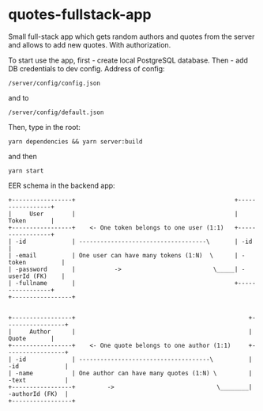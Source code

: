 # quotes-fullstack-app
Small full-stack app which gets random authors and quotes from the server and allows to add new quotes. With authorization.

To start use the app, first - create local PostgreSQL database.
Then - add DB credentials to dev config. Address of config:
````
/server/config/config.json
````
and to
````
/server/config/default.json
````
Then, type in the root:
````
yarn dependencies && yarn server:build
````
and then
````
yarn start
````

EER schema in the backend app:

````
+-----------------+							                    +-----------------+
|     User        |							                    |     Token       |
+-----------------+	   <- One token belongs to one user (1:1)	+-----------------+
| -id             | ------------------------------------\		| -id             |              
| -email          | One user can have many tokens (1:N)  \		| -token          |
| -password       |		      ->			              \_____| -userId (FK)    |
| -fullname       |							                    +-----------------+
+-----------------+


+-----------------+							                        +-----------------+
|     Author      |							                        |     Quote       |
+-----------------+	   <- One quote belongs to one author (1:1)	    +-----------------+
| -id             | -------------------------------------\         	| -id             |
| -name           | One author can have many quotes (1:N) \		    | -text           |
+-----------------+			->       	                   \________| -authorId (FK)  |
+-----------------+
````
